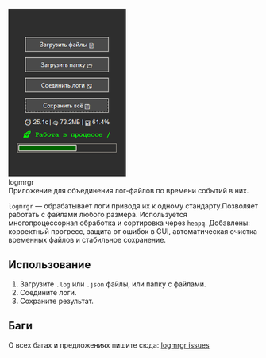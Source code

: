 ![logmrgr](Screenshot_6.png)
</br>logmrgr
</br>Приложение для объединения лог-файлов по времени событий в них.

`logmrgr` — обрабатывает логи приводя их к одному стандарту.Позволяет работать с файлами любого размера. Используется многопроцессорная обработка и сортировка через `heapq`. Добавлены: корректный прогресс, защита от ошибок в GUI, автоматическая очистка временных файлов и стабильное сохранение.

## Использование
1. Загрузите `.log` или `.json` файлы, или папку с файлами.
2. Соедините логи.
3. Сохраните результат.

## Баги
О всех багах и предложениях пишите сюда:
[logmrgr issues](https://github.com/ashtray01/logmrgr/issues)
